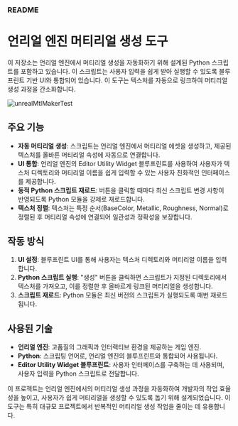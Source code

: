 ### README

# 언리얼 엔진 머티리얼 생성 도구

이 저장소는 언리얼 엔진에서 머티리얼 생성을 자동화하기 위해 설계된 Python 스크립트를 포함하고 있습니다. 이 스크립트는 사용자 입력을 쉽게 받아 실행할 수 있도록 블루프린트 기반 UI와 통합되어 있습니다. 이 도구는 텍스처를 자동으로 링크하여 머티리얼 생성 과정을 간소화합니다.

![unrealMtlMakerTest](https://github.com/CharlieYang0040/UnrealScriptsRepo/assets/129147417/6211da35-ead7-43be-bc35-6a0f7cdad598)

## 주요 기능

- **자동 머티리얼 생성**: 스크립트는 언리얼 엔진에서 머티리얼 에셋을 생성하고, 제공된 텍스처를 올바른 머티리얼 속성에 자동으로 연결합니다.
- **UI 통합**: 언리얼 엔진의 Editor Utility Widget 블루프린트를 사용하여 사용자가 텍스처 디렉토리와 머티리얼 이름을 쉽게 입력할 수 있는 사용자 친화적인 인터페이스를 제공합니다.
- **동적 Python 스크립트 재로드**: 버튼을 클릭할 때마다 최신 스크립트 변경 사항이 반영되도록 Python 모듈을 강제로 재로드합니다.
- **텍스처 정렬**: 텍스처는 특정 순서(BaseColor, Metallic, Roughness, Normal)로 정렬된 후 머티리얼 속성에 연결되어 일관성과 정확성을 보장합니다.

## 작동 방식

1. **UI 설정**: 블루프린트 UI를 통해 사용자는 텍스처 디렉토리와 머티리얼 이름을 입력합니다.
2. **Python 스크립트 실행**: "생성" 버튼을 클릭하면 스크립트가 지정된 디렉토리에서 텍스처를 가져오고, 이를 정렬한 후 올바르게 링크된 머티리얼을 생성합니다.
3. **스크립트 재로드**: Python 모듈은 최신 버전의 스크립트가 실행되도록 매번 재로드됩니다.

## 사용된 기술

- **언리얼 엔진**: 고품질의 그래픽과 인터랙티브 환경을 제공하는 게임 엔진.
- **Python**: 스크립팅 언어로, 언리얼 엔진의 블루프린트와 통합되어 사용됩니다.
- **Editor Utility Widget 블루프린트**: 사용자 인터페이스를 구축하는 데 사용되며, 사용자 입력을 Python 스크립트로 전달합니다.

이 프로젝트는 언리얼 엔진에서의 머티리얼 생성 과정을 자동화하여 개발자의 작업 효율성을 높이고, 사용자가 쉽게 머티리얼을 생성할 수 있도록 돕기 위해 설계되었습니다. 이 도구는 특히 대규모 프로젝트에서 반복적인 머티리얼 생성 작업을 줄이는 데 유용합니다.
